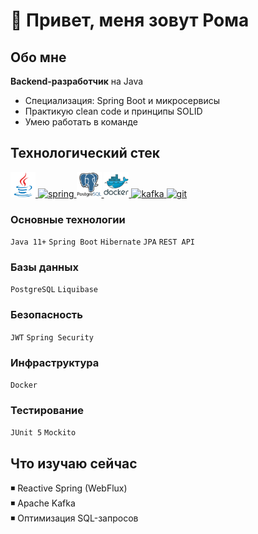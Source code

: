 # 👋 Привет, меня зовут Рома

##  Обо мне

**Backend-разработчик** на Java  
* Специализация: Spring Boot и микросервисы  
* Практикую clean code и принципы SOLID  
* Умею работать в команде

##  Технологический стек
<p align="left">
  <a href="https://www.java.com" target="_blank" rel="noreferrer">
    <img src="https://raw.githubusercontent.com/devicons/devicon/master/icons/java/java-original.svg" alt="java" width="40" height="40"/>
  </a>
  <a href="https://spring.io/" target="_blank" rel="noreferrer">
    <img src="https://www.vectorlogo.zone/logos/springio/springio-icon.svg" alt="spring" width="40" height="40"/>
  </a>
  <a href="https://www.postgresql.org" target="_blank" rel="noreferrer">
    <img src="https://raw.githubusercontent.com/devicons/devicon/master/icons/postgresql/postgresql-original-wordmark.svg" alt="postgresql" width="40" height="40"/>
  </a>
  <a href="https://www.docker.com/" target="_blank" rel="noreferrer">
    <img src="https://raw.githubusercontent.com/devicons/devicon/master/icons/docker/docker-original-wordmark.svg" alt="docker" width="40" height="40"/>
  </a>
  <a href="https://kafka.apache.org/" target="_blank" rel="noreferrer">
    <img src="https://www.vectorlogo.zone/logos/apache_kafka/apache_kafka-icon.svg" alt="kafka" width="40" height="40"/>
  </a>
  <a href="https://git-scm.com/" target="_blank" rel="noreferrer">
    <img src="https://www.vectorlogo.zone/logos/git-scm/git-scm-icon.svg" alt="git" width="40" height="40"/>
  </a>
</p>

###  Основные технологии
`Java 11+` `Spring Boot` `Hibernate` `JPA` `REST API`

###  Базы данных
`PostgreSQL` `Liquibase`

###  Безопасность
`JWT` `Spring Security`

###  Инфраструктура
`Docker`

###  Тестирование
`JUnit 5` `Mockito`

## Что изучаю сейчас
◾ Reactive Spring (WebFlux)  
◾ Apache Kafka  
◾ Оптимизация SQL-запросов


